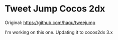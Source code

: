 Tweet Jump Cocos 2dx
================

Original:
https://github.com/haqu/tweejump

I'm working on this one. Updating it to cocos2dx 3.x
